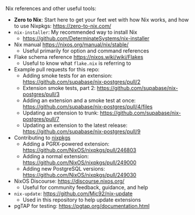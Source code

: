 Nix references and other useful tools:

- **Zero to Nix**: Start here to get your feet wet with how Nix works, and how
  to use Nixpkgs: https://zero-to-nix.com/
- `nix-installer`: My recommended way to install Nix
  - https://github.com/DeterminateSystems/nix-installer
- Nix manual https://nixos.org/manual/nix/stable/
  - Useful primarily for option and command references
- Flake schema reference https://nixos.wiki/wiki/Flakes
  - Useful to know what `flake.nix` is referring to
- Example pull requests for this repo:
  - Adding smoke tests for an extension:
    https://github.com/supabase/nix-postgres/pull/2
  - Extension smoke tests, part 2:
    https://github.com/supabase/nix-postgres/pull/3
  - Adding an extension and a smoke test at once:
    https://github.com/supabase/nix-postgres/pull/4/files
  - Updating an extension to trunk:
    https://github.com/supabase/nix-postgres/pull/7
  - Updating an extension to the latest release:
    https://github.com/supabase/nix-postgres/pull/9
- Contributing to [nixpkgs](https://github.com/nixos/nixpkgs)
  - Adding a PGRX-powered extension:
    https://github.com/NixOS/nixpkgs/pull/246803
  - Adding a normal extension: https://github.com/NixOS/nixpkgs/pull/249000
  - Adding new PostgreSQL versions: https://github.com/NixOS/nixpkgs/pull/249030
- NixOS Discourse: https://discourse.nixos.org/
  - Useful for community feedback, guidance, and help
- `nix-update`: https://github.com/Mic92/nix-update
  - Used in this repository to help update extensions
- pgTAP for testing: https://pgtap.org/documentation.html
